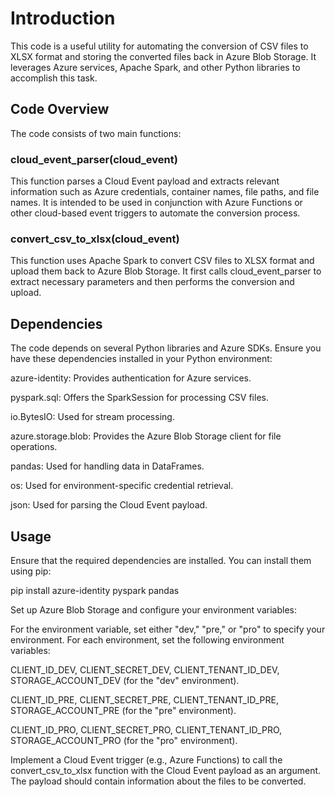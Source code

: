 # Introduction
This code is a useful utility for automating the conversion of CSV files to XLSX format and storing the converted files back in Azure Blob Storage. It leverages Azure services, Apache Spark, and other Python libraries to accomplish this task.

## Code Overview
The code consists of two main functions:

### cloud_event_parser(cloud_event)

This function parses a Cloud Event payload and extracts relevant information such as Azure credentials, container names, file paths, and file names.
It is intended to be used in conjunction with Azure Functions or other cloud-based event triggers to automate the conversion process.

### convert_csv_to_xlsx(cloud_event)

This function uses Apache Spark to convert CSV files to XLSX format and upload them back to Azure Blob Storage.
It first calls cloud_event_parser to extract necessary parameters and then performs the conversion and upload.

## Dependencies
The code depends on several Python libraries and Azure SDKs. Ensure you have these dependencies installed in your Python environment:

azure-identity: Provides authentication for Azure services.

pyspark.sql: Offers the SparkSession for processing CSV files.

io.BytesIO: Used for stream processing.

azure.storage.blob: Provides the Azure Blob Storage client for file operations.

pandas: Used for handling data in DataFrames.

os: Used for environment-specific credential retrieval.

json: Used for parsing the Cloud Event payload.

## Usage
Ensure that the required dependencies are installed. You can install them using pip:

pip install azure-identity pyspark pandas

Set up Azure Blob Storage and configure your environment variables:

For the environment variable, set either "dev," "pre," or "pro" to specify your environment.
For each environment, set the following environment variables:

CLIENT_ID_DEV, CLIENT_SECRET_DEV, CLIENT_TENANT_ID_DEV, STORAGE_ACCOUNT_DEV (for the "dev" environment).

CLIENT_ID_PRE, CLIENT_SECRET_PRE, CLIENT_TENANT_ID_PRE, STORAGE_ACCOUNT_PRE (for the "pre" environment).

CLIENT_ID_PRO, CLIENT_SECRET_PRO, CLIENT_TENANT_ID_PRO, STORAGE_ACCOUNT_PRO (for the "pro" environment).

Implement a Cloud Event trigger (e.g., Azure Functions) to call the convert_csv_to_xlsx function with the Cloud Event payload as an argument. The payload should contain information about the files to be converted.
